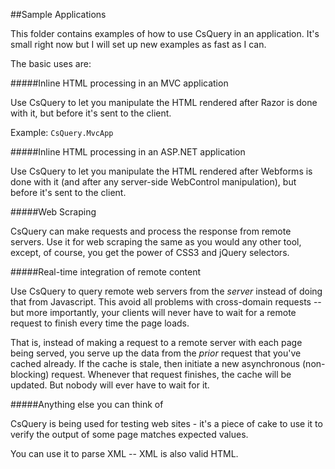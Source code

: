 ##Sample Applications

This folder contains examples of how to use CsQuery in an application. It's small right now but I will set up new examples as fast as I can.

The basic uses are:

#####Inline HTML processing in an MVC application

Use CsQuery to let you manipulate the HTML rendered after Razor is done with it, but before it's sent to the client. 

Example: `CsQuery.MvcApp`

#####Inline HTML processing in an ASP.NET application

Use CsQuery to let you manipulate the HTML rendered after Webforms is done with it (and after any server-side WebControl manipulation), but before it's sent to the client.

#####Web Scraping

CsQuery can make requests and process the response from remote servers. Use it for web scraping the same as you would any other tool, except, of course, you get the power of CSS3 and jQuery selectors.

#####Real-time integration of remote content

Use CsQuery to query remote web servers from the *server* instead of doing that from Javascript. This avoid all problems with cross-domain requests -- but more importantly, your clients will never have to wait for a remote request to finish every time the page loads. 

That is, instead of making a request to a remote server with each page being served, you serve up the data from the *prior* request that you've cached already. If the cache is stale, then initiate a new asynchronous (non-blocking) request. Whenever that request finishes, the cache will be updated. But nobody will ever have to wait for it.

#####Anything else you can think of

CsQuery is being used for testing web sites - it's a piece of cake to use it to verify the output of some page matches expected values. 

You can use it to parse XML -- XML is also valid HTML.